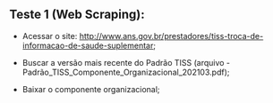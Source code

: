 ## Teste 1 (Web Scraping):

- Acessar o site: http://www.ans.gov.br/prestadores/tiss-troca-de-informacao-de-saude-suplementar;

- Buscar a versão mais recente do Padrão TISS (arquivo - Padrão_TISS_Componente_Organizacional_202103.pdf);

- Baixar o componente organizacional;
